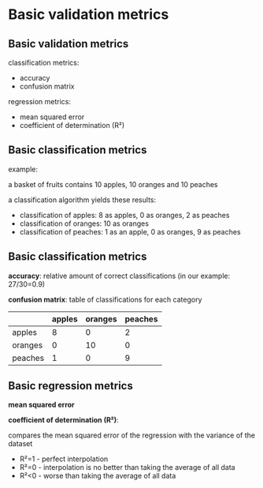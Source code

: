 # Basic validation metrics

## Basic validation metrics

classification metrics:

- accuracy
- confusion matrix

regression metrics:

- mean squared error
- coefficient of determination (R²)

## Basic classification metrics

example:

a basket of fruits contains 10 apples, 10 oranges and 10 peaches

a classification algorithm yields these results:

- classification of apples: 8 as apples, 0 as oranges, 2 as peaches
- classification of oranges: 10 as oranges
- classification of peaches: 1 as an apple, 0 as oranges, 9 as peaches

## Basic classification metrics

**accuracy**: relative amount of correct classifications (in our example: 27/30=0.9)

**confusion matrix**: table of classifications for each category

|         | apples | oranges | peaches |
| ------- | ------ | ------- | ------- |
| apples  | 8      | 0       | 2       |
| oranges | 0      | 10      | 0       |
| peaches | 1      | 0       | 9       |

## Basic regression metrics

**mean squared error**

**coefficient of determination (R²)**:

compares the mean squared error of the regression with the variance of the dataset

- R²=1 - perfect interpolation
- R²=0 - interpolation is no better than taking the average of all data
- R²<0 - worse than taking the average of all data

